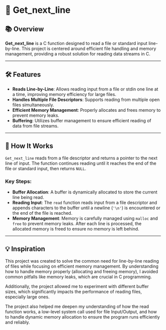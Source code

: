# 📝 **Get_next_line**

## 📚 Overview
**Get_next_line** is a C function designed to read a file or standard input line-by-line. This project is centered around efficient file handling and memory management, providing a robust solution for reading data streams in C.

---

## 🛠 Features
- **Reads Line-by-Line**: Allows reading input from a file or stdin one line at a time, improving memory efficiency for large files.
- **Handles Multiple File Descriptors**: Supports reading from multiple open files simultaneously.
- **Efficient Memory Management**: Properly allocates and frees memory to prevent memory leaks.
- **Buffering**: Utilizes buffer management to ensure efficient reading of data from file streams.

---

## 📝 How It Works
`Get_next_line` reads from a file descriptor and returns a pointer to the next line of input. The function continues reading until it reaches the end of the file or standard input, then returns `NULL`.

### Key Steps:
- **Buffer Allocation**: A buffer is dynamically allocated to store the current line being read.
- **Reading Input**: The `read` function reads input from a file descriptor and appends characters to the buffer until a newline (`'\n'`) is encountered or the end of the file is reached.
- **Memory Management**: Memory is carefully managed using `malloc` and `free` to prevent memory leaks. After each line is processed, the allocated memory is freed to ensure no memory is left behind.

---

## 💡 Inspiration

This project was created to solve the common need for line-by-line reading of files while focusing on efficient memory management. By understanding how to handle memory properly (allocating and freeing memory), I avoided common pitfalls like memory leaks, which are crucial in C programming.

Additionally, the project allowed me to experiment with different buffer sizes, which significantly impacts the performance of reading files, especially large ones.

The project also helped me deepen my understanding of how the read function works, a low-level system call used for file Input/Output, and how to handle dynamic memory allocation to ensure the program runs efficiently and reliably.
